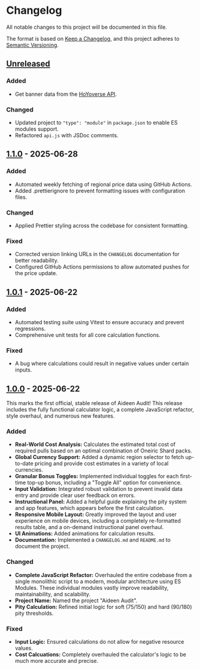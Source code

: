 # Changelog

All notable changes to this project will be documented in this file.

The format is based on [Keep a Changelog](https://keepachangelog.com/en/1.0.0/),
and this project adheres to [Semantic Versioning](https://semver.org/spec/v2.0.0.html).

## [Unreleased]

### Added

-   Get banner data from the [HoYoverse API](https://github.com/torikushiii/hoyoverse-api).

### Changed

-   Updated project to `"type": "module"` in `package.json` to enable ES modules support.
-   Refactored `api.js` with JSDoc comments.

## [1.1.0] - 2025-06-28

### Added

-   Automated weekly fetching of regional price data using GitHub Actions.
-   Added .prettierignore to prevent formatting issues with configuration files.

### Changed

-   Applied Prettier styling across the codebase for consistent formatting.

### Fixed

-   Corrected version linking URLs in the `CHANGELOG` documentation for better readability.
-   Configured GitHub Actions permissions to allow automated pushes for the price update.

## [1.0.1] - 2025-06-22

### Added

-   Automated testing suite using Vitest to ensure accuracy and prevent regressions.
-   Comprehensive unit tests for all core calculation functions.

### Fixed

-   A bug where calculations could result in negative values under certain inputs.

## [1.0.0] - 2025-06-22

This marks the first official, stable release of Aideen Audit! This release includes the fully functional calculator logic, a complete JavaScript refactor, style overhaul, and numerous new features.

### Added

-   **Real-World Cost Analysis:** Calculates the estimated total cost of required pulls based on an optimal combination of Oneiric Shard packs.
-   **Global Currency Support:** Added a dynamic region selector to fetch up-to-date pricing and provide cost estimates in a variety of local currencies.
-   **Granular Bonus Toggles:** Implemented individual toggles for each first-time top-up bonus, including a "Toggle All" option for convenience.
-   **Input Validation:** Integrated robust validation to prevent invalid data entry and provide clear user feedback on errors.
-   **Instructional Panel:** Added a helpful guide explaining the pity system and app features, which appears before the first calculation.
-   **Responsive Mobile Layout:** Greatly improved the layout and user experience on mobile devices, including a completely re-formatted results table, and a on-demand instructional panel overhaul.
-   **UI Animations:** Added animations for calculation results.
-   **Documentation:** Implemented a `CHANGELOG.md` and `README.md` to document the project.

### Changed

-   **Complete JavaScript Refactor:** Overhauled the entire codebase from a single monolithic script to a modern, modular architecture using ES Modules. These individual modules vastly improve readability, maintainability, and scalability.
-   **Project Name:** Named the project "Aideen Audit".
-   **Pity Calculation:** Refined initial logic for soft (75/150) and hard (90/180) pity thresholds.

### Fixed

-   **Input Logic:** Ensured calculations do not allow for negative resource values.
-   **Cost Calcuations:** Completely overhauled the calculator's logic to be much more accurate and precise.

[Unreleased]: https://github.com/kitbur/aideen-audit/compare/v1.1.0...HEAD
[1.1.0]: https://github.com/kitbur/aideen-audit/compare/v1.0.1...v1.1.0
[1.0.1]: https://github.com/kitbur/aideen-audit/compare/v1.0.0...v1.0.1
[1.0.0]: https://github.com/kitbur/aideen-audit/releases/tag/v1.0.0
